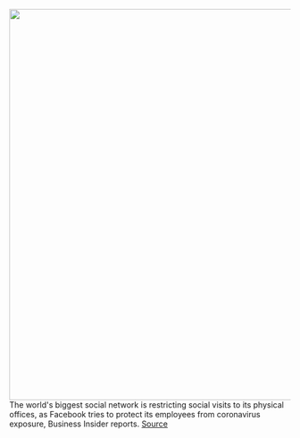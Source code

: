 <img src='https://cdn.vox-cdn.com/thumbor/rnE0Ke_eVh3QqUAU5R05vJEFfVk=/0x0:2040x1360/1200x800/filters:focal(857x517:1183x843)/cdn.vox-cdn.com/uploads/chorus_image/image/66418807/acastro_180828_1777_facebook_0001.0.jpg' width='700px' /><br/>
The world's biggest social network is restricting social visits to its physical offices, as Facebook tries to protect its employees from coronavirus exposure, Business Insider reports.
<a href='https://www.theverge.com/2020/3/2/21161841/coronavirus-facebook-visitor-restriction-job-interview-video'> Source <a/>